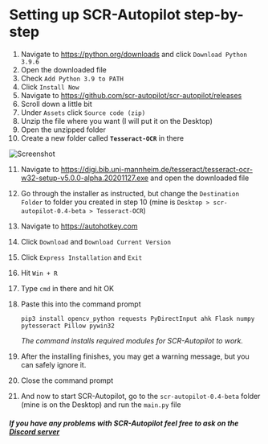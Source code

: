# Setting up SCR-Autopilot step-by-step

1. Navigate to https://python.org/downloads and click `Download Python 3.9.6`
2. Open the downloaded file
3. Check `Add Python 3.9 to PATH`
4. Click `Install Now`
5. Navigate to https://github.com/scr-autopilot/scr-autopilot/releases
6. Scroll down a little bit
7. Under `Assets` click `Source code (zip)`
8. Unzip the file where you want (I will put it on the Desktop)
9. Open the unzipped folder
10. Create a new folder called **`Tesseract-OCR`** in there

![Screenshot](https://i.imgur.com/qzA20hg.png)

11. Navigate to https://digi.bib.uni-mannheim.de/tesseract/tesseract-ocr-w32-setup-v5.0.0-alpha.20201127.exe and open the downloaded file

12. Go through the installer as instructed, but change the `Destination Folder` to folder you created in step 10 (mine is `Desktop > scr-autopilot-0.4-beta > Tesseract-OCR`)

13. Navigate to https://autohotkey.com

14. Click `Download` and `Download Current Version`

15. Click `Express Installation` and `Exit`

16. Hit `Win + R`

17. Type `cmd` in there and hit OK

18. Paste this into the command prompt

    ```
    pip3 install opencv_python requests PyDirectInput ahk Flask numpy pytesseract Pillow pywin32
    ```

    _The command installs required modules for SCR-Autopilot to work._

19. After the installing finishes, you may get a warning message, but you can safely ignore it.

20. Close the command prompt

21. And now to start SCR-Autopilot, go to the `scr-autopilot-0.4-beta` folder (mine is on the Desktop) and run the `main.py` file



##### If you have any problems with SCR-Autopilot feel free to ask on the [Discord server](https://discord.gg/jtQ2R8cxWq)
